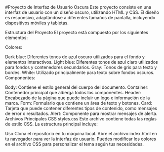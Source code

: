 #Proyecto de Interfaz de Usuario Oscura
Este proyecto consiste en una interfaz de usuario con un diseño oscuro, utilizando HTML y CSS. El diseño es responsivo, adaptándose a diferentes tamaños de pantalla, incluyendo dispositivos móviles y tabletas.

Estructura del Proyecto
El proyecto está compuesto por los siguientes elementos:

Colores:

Dark blue: Diferentes tonos de azul oscuro utilizados para el fondo y elementos interactivos.
Light blue: Diferentes tonos de azul claro utilizados para fondos y contenedores secundarios.
Gray: Tonos de gris para texto y bordes.
White: Utilizado principalmente para texto sobre fondos oscuros.
Componentes:

Body: Contiene el estilo general del cuerpo del documento.
Container: Contenedor principal que alberga todos los componentes.
Header: Encabezado de la página que puede incluir un logo e información de la marca.
Form: Formulario que contiene un área de texto y botones.
Card: Tarjeta que puede contener diferentes tipos de contenido, como mensajes de error o resultados.
Alert: Componente para mostrar mensajes de alerta.
Archivos Principales
CSS
styles.css
Este archivo contiene todas las reglas de estilo CSS. La estructura principal incluye:

Uso
Clona el repositorio en tu máquina local.
Abre el archivo index.html en tu navegador para ver la interfaz de usuario.
Puedes modificar los colores en el archivo CSS para personalizar el tema según tus necesidades.
